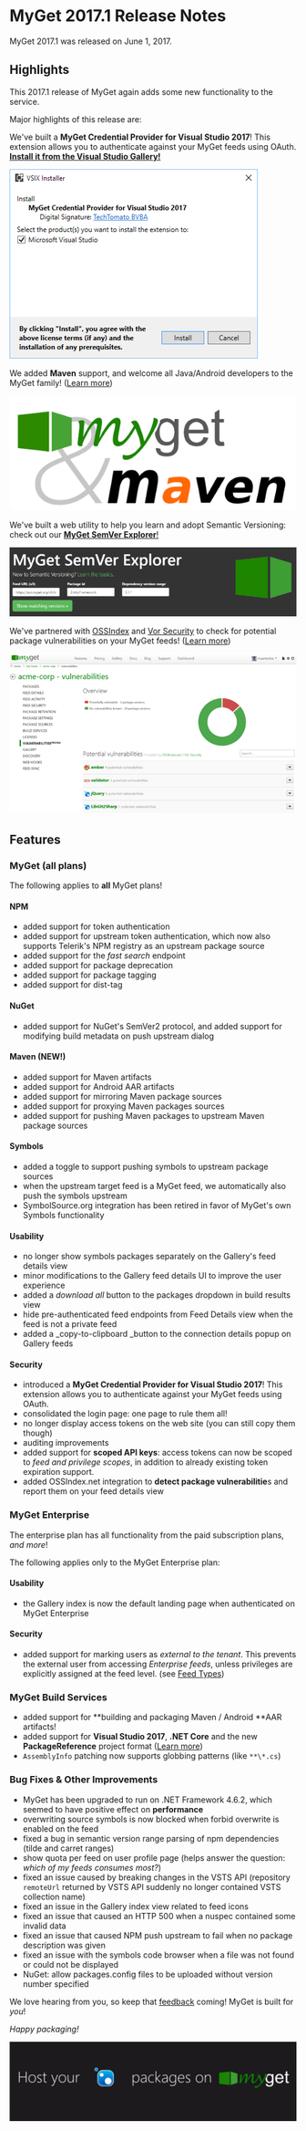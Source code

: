 # MyGet 2017.1 Release Notes

MyGet 2017.1 was released on June 1, 2017.

## Highlights

This 2017.1 release of MyGet again adds some new functionality to the service.

Major highlights of this release are:

We've built a **MyGet Credential Provider for Visual Studio 2017**! This extension allows you to authenticate against your MyGet feeds using OAuth. [**Install it from the Visual Studio Gallery!**](https://marketplace.visualstudio.com/vsgallery/79609fc1-58d5-4a31-a171-124b952ca9e0)

[![](/assets/install-VSIX.png)](https://marketplace.visualstudio.com/vsgallery/79609fc1-58d5-4a31-a171-124b952ca9e0)

We added **Maven** support, and welcome all Java/Android developers to the MyGet family! \([Learn more](/package-managers/maven.md "Learn more about MyGet&apos;s support for Maven!")\)

![](/assets/myget-maven.png)

We've built a web utility to help you learn and adopt Semantic Versioning: check out our [**MyGet SemVer Explorer**](http://semver.myget.org)[!](http://semver.myget.org/%29**!)

[![](/assets/myget-semver-explorer.png)](http://semver.myget.org)

We've partnered with [OSSIndex](http://ossindex.net) and [Vor Security](http://www.vorsecurity.com) to check for potential package vulnerabilities on your MyGet feeds! \([Learn more](/how-to/package-vulnerabilities.md "Learn more about MyGet&apos;s package vulnerability reports!")\)

![](/assets/ossindex-vulnerabilities.png)

## Features

### MyGet \(all plans\)

The following applies to **all** MyGet plans!

#### NPM

* added support for token authentication
* added support for upstream token authentication, which now also supports Telerik's NPM registry as an upstream package source
* added support for the _fast search_ endpoint
* added support for package deprecation
* added support for package tagging
* added support for dist-tag

#### NuGet

* added support for NuGet's SemVer2 protocol, and added support for modifying build metadata on push upstream dialog

#### Maven \(NEW!\)

* added support for Maven artifacts
* added support for Android AAR artifacts
* added support for mirroring Maven package sources
* added support for proxying Maven packages sources
* added support for pushing Maven packages to upstream Maven package sources

#### Symbols

* added a toggle to support pushing symbols to upstream package sources
* when the upstream target feed is a MyGet feed, we automatically also push the symbols upstream
* SymbolSource.org integration has been retired in favor of MyGet's own Symbols functionality

#### Usability

* no longer show symbols packages separately on the Gallery's feed details view
* minor modifications to the Gallery feed details UI to improve the user experience
* added a _download all_ button to the packages dropdown in build results view
* hide pre-authenticated feed endpoints from Feed Details view when the feed is not a private feed
* added a \_copy-to-clipboard \_button to the connection details popup on Gallery feeds

#### Security

* introduced a **MyGet Credential Provider for Visual Studio 2017**! This extension allows you to authenticate against your MyGet feeds using OAuth.
* consolidated the login page: one page to rule them all!
* no longer display access tokens on the web site \(you can still copy them though\)
* auditing improvements
* added support for **scoped API keys**: access tokens can now be scoped to _feed and privilege scopes_, in addition to already existing token expiration support.
* added OSSIndex.net integration to **detect package vulnerabilitie**s and report them on your feed details view

### MyGet Enterprise

The enterprise plan has all functionality from the paid subscription plans, _and more_!

The following applies only to the MyGet Enterprise plan:

#### Usability

* the Gallery index is now the default landing page when authenticated on MyGet Enterprise

#### Security

* added support for marking users as _external to the tenant_. This prevents the external user from accessing _Enterprise feeds_, unless privileges are explicitly assigned at the feed level. \(see [Feed Types](http://docs.myget.org/docs/reference/security#Available_Feed_Types)\)

### MyGet Build Services

* added support for **building and packaging Maven / Android **AAR artifacts!
* added support for **Visual Studio 2017**, **.NET Core** and the new **PackageReference** project format \([Learn more](http://blog.myget.org/post/2017/03/15/visual-studio-2017-and-net-core-support-on-myget.aspx)\)
* `AssemblyInfo` patching now supports globbing patterns \(like `**\*.cs`\)

### Bug Fixes & Other Improvements

* MyGet has been upgraded to run on .NET Framework 4.6.2, which seemed to have positive effect on **performance**
* overwriting source symbols is now blocked when forbid overwrite is enabled on the feed
* fixed a bug in semantic version range parsing of npm dependencies \(tilde and carret ranges\)
* show quota per feed on user profile page \(helps answer the question: _which of my feeds consumes most?_\)
* fixed an issue caused by breaking changes in the VSTS API \(repository `remoteUrl` returned by VSTS API suddenly no longer contained VSTS collection name\)
* fixed an issue in the Gallery index view related to feed icons
* fixed an issue that caused an HTTP 500 when a nuspec contained some invalid data
* fixed an issue that caused NPM push upstream to fail when no package description was given
* fixed an issue with the symbols code browser when a file was not found or could not be displayed
* NuGet: allow packages.config files to be uploaded without version number specified

We love hearing from you, so keep that [feedback](http://myget.uservoice.com) coming! MyGet is built for _you_!

_Happy packaging!_

[![](/release-notes/assets/host-your-packages-on-myget.gif)](https://www.myget.org)


